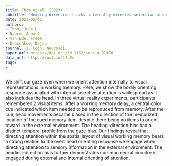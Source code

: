 ```yaml
---
title: Thom et al. (2023)
subtitle: 'Heading direction tracks internally directed selective attention in visual working memory'
date: 2023/05/01
authors:
- Thom, Jude L
- Nobre, Anna C
- van Ede, Freek
- Draschkow, Dejan
journal: J. Cogn. Neurosci.
paper_url: https://doi.org/10.1162/jocn_a_01976
data_url: https://osf.io/24u9m
tags:
- 
---
```


We shift our gaze even when we orient attention internally to visual representations in working memory. Here, we show the bodily orienting response associated with internal selective attention is widespread as it also includes the head. In three virtual reality experiments, participants remembered 2 visual items. After a working memory delay, a central color cue indicated which item needed to be reproduced from memory. After the cue, head movements became biased in the direction of the memorized location of the cued memory item-despite there being no items to orient toward in the external environment. The heading-direction bias had a distinct temporal profile from the gaze bias. Our findings reveal that directing attention within the spatial layout of visual working memory bears a strong relation to the overt head orienting response we engage when directing attention to sensory information in the external environment. The heading-direction bias further demonstrates common neural circuitry is engaged during external and internal orienting of attention.
